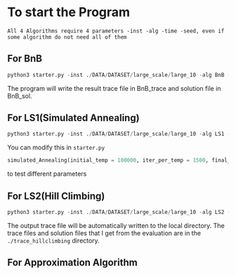 # To start the Program
`All 4 Algorithms require 4 parameters -inst -alg -time -seed, even if some algorithm do not need all of them`
## For BnB
```python
python3 starter.py -inst ./DATA/DATASET/large_scale/large_10 -alg BnB -time 1 -seed 5 
```
The program will write the result trace file in BnB_trace and solution file in BnB_sol.
## For LS1(Simulated Annealing)
```python
python3 starter.py -inst ./DATA/DATASET/large_scale/large_10 -alg LS1 -time 1 -seed 5 
```
You can modify this in ```starter.py```
```python 
simulated_Annealing(initial_temp = 100000, iter_per_temp = 1500, final_temp=5)
```
to test different parameters
## For LS2(Hill Climbing)
```python
python3 starter.py -inst ./DATA/DATASET/large_scale/large_10 -alg LS2 -time 100 -seed 5 
```
The output trace file will be automatically written to the local directory. The trace files and solution files that I get from the evaluation are in the `./trace_hillclimbing` directory.
## For Approximation Algorithm
